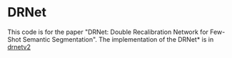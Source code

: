 # DRNet

This code is for the paper "DRNet: Double Recalibration Network for Few-Shot Semantic Segmentation". The implementation of the DRNet* is in [drnetv2](https://github.com/fangzy97/drnetv2)